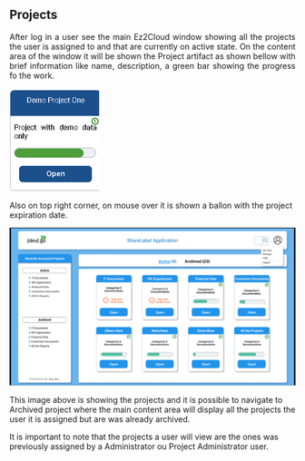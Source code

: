 ## Projects
<div style='text-align: justify;'>
<p>
After log in a user see the main Ez2Cloud window showing all the projects the user is assigned to and that are currently on active state. On the content area of the window it will be shown the Project artifact as shown bellow with brief information like name, description, a green bar showing the progress fo the work. </p>
</div>


![Image of Sharelabelproject](../images/ProjectImage.png)


Also on top right corner, on mouse over it is shown a ballon with the project expiration date.

![Image of Sharelabelproject](../images/projects1.png)

This image above is showing the projects and it is possible to navigate to Archived project where the main content area will display all the projects the user it is assigned but are was already archived.

It is important to note that the projects a user will view are the ones was previously assigned by a Administrator ou Project Administrator user.